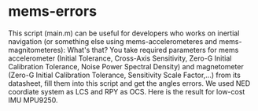 # mems-errors
This script (main.m) can be useful for developers who works on inertial navigation (or something else using  mems-accelerometeres and mems-magnitometeres):
What's that?
You take required parameters for mems accelerometer (Initial Tolerance, Cross-Axis Sensitivity, Zero-G Initial Calibration Tolerance, Noise Power Spectral Density) and magnetometer (Zero-G Initial Calibration Tolerance, Sensitivity Scale Factor,...) from its datasheet, fill them into this script and get the angles errors.
We used NED coordiate system as LCS and RPY as OCS.
Here is the result for low-cost IMU MPU9250. 

